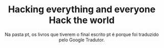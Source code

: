 <div align="center">
    <h1 align="center">
        Hacking everything and everyone
        <br>
        Hack the world
    </h1>
    <p>
        Na pasta pt, os livros que tiverem o final escrito pt é porque foi traduzido pelo Google Tradutor.
    </p>
</div>